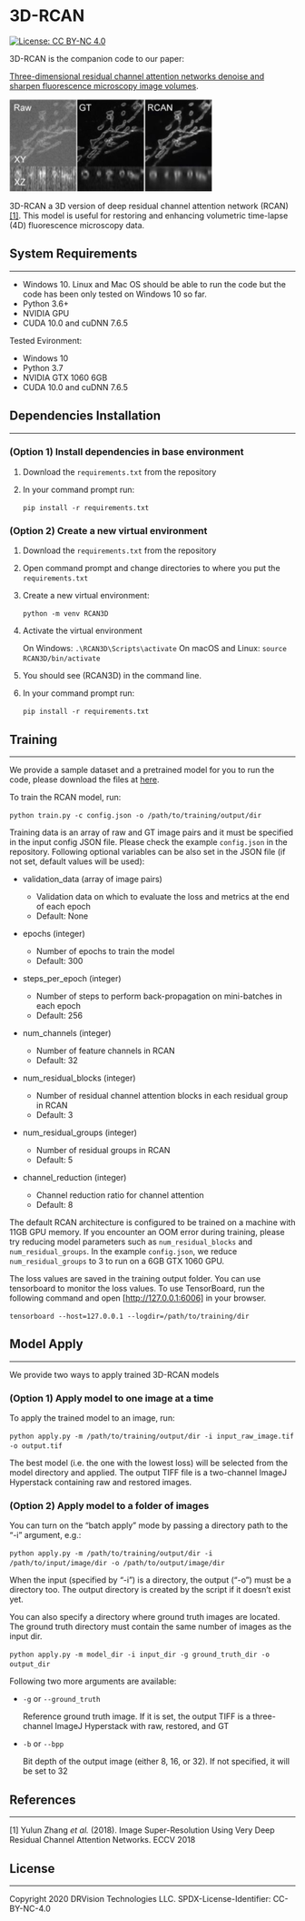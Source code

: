 # 3D-RCAN

[![License: CC BY-NC 4.0](https://img.shields.io/badge/License-CC%20BY--NC%204.0-lightgrey.svg)](https://creativecommons.org/licenses/by-nc/4.0/)

3D-RCAN is the companion code to our paper:

[Three-dimensional residual channel attention networks denoise and sharpen fluorescence microscopy image volumes](https://www.biorxiv.org/content/10.1101/2020.08.27.270439v1).

![Example](./figures/example.png)

3D-RCAN a 3D version of deep residual channel attention network (RCAN) [[1]](#1). This model is useful for restoring and enhancing volumetric time-lapse (4D) fluorescence microscopy data.

## System Requirements

---

- Windows 10. Linux and Mac OS should be able to run the code but the code has been only tested on Windows 10 so far.
- Python 3.6+
- NVIDIA GPU
- CUDA 10.0 and cuDNN 7.6.5

Tested Evironment:

- Windows 10
- Python 3.7
- NVIDIA GTX 1060 6GB
- CUDA 10.0 and cuDNN 7.6.5

## Dependencies Installation

---

### (Option 1) Install dependencies in base environment

1. Download the `requirements.txt` from the repository
2. In your command prompt run:

    `pip install -r requirements.txt`

### (Option 2) Create a new virtual environment

1. Download the `requirements.txt` from the repository
2. Open command prompt and change directories to where you put the `requirements.txt`
3. Create a new virtual environment:

    `python -m venv RCAN3D`

4. Activate the virtual environment

    On Windows: `.\RCAN3D\Scripts\activate`
    On macOS and Linux: `source RCAN3D/bin/activate`

5. You should see (RCAN3D) in the command line.

6. In your command prompt run:

    `pip install -r requirements.txt`

## Training

---

We provide a sample dataset and a pretrained model for you to run the code, please download the files at
[here](https://www.dropbox.com/sh/hieldept1x476dw/AAC0pY3FrwdZBctvFF0Fx0L3a?dl=0).

To train the RCAN model, run:

`python train.py -c config.json -o /path/to/training/output/dir`

Training data is an array of raw and GT image pairs and it must be specified in the input config JSON file. Please check the example `config.json` in the repository. Following optional variables can be also set in the JSON file (if not set, default values will be used):

- validation_data (array of image pairs)
  - Validation data on which to evaluate the loss and metrics at the end of each epoch
  - Default: None

- epochs (integer)
  - Number of epochs to train the model
  - Default: 300

- steps_per_epoch (integer)
  - Number of steps to perform back-propagation on mini-batches in each epoch
  - Default: 256

- num_channels (integer)
  - Number of feature channels in RCAN
  - Default: 32

- num_residual_blocks (integer)
  - Number of residual channel attention blocks in each residual group in RCAN
  - Default: 3

- num_residual_groups (integer)
  - Number of residual groups in RCAN
  - Default: 5

- channel_reduction (integer)
  - Channel reduction ratio for channel attention
  - Default: 8

The default RCAN architecture is configured to be trained on a machine with 11GB GPU memory. If you encounter an OOM error during training, please try reducing model parameters such as `num_residual_blocks` and `num_residual_groups`. In the example `config.json`, we reduce `num_residual_groups` to 3 to run on a 6GB GTX 1060 GPU.

The loss values are saved in the training output folder. You can use tensorboard to monitor the loss values. To use TensorBoard, run the following command and open [http://127.0.0.1:6006] in your browser.

`tensorboard --host=127.0.0.1 --logdir=/path/to/training/dir`

## Model Apply

---

We provide two ways to apply trained 3D-RCAN models

### (Option 1) Apply model to one image at a time

To apply the trained model to an image, run:

`python apply.py -m /path/to/training/output/dir -i input_raw_image.tif -o output.tif`

The best model (i.e. the one with the lowest loss) will be selected from the model directory and applied. The output TIFF file is a two-channel ImageJ Hyperstack containing raw and restored images.

### (Option 2) Apply model to a folder of images

You can turn on the “batch apply” mode by passing a directory path to the “-i” argument, e.g.:

`python apply.py -m /path/to/training/output/dir -i /path/to/input/image/dir -o /path/to/output/image/dir`

When the input (specified by “-i”) is a directory, the output (“-o”) must be a directory too. The output directory is created by the script if it doesn’t exist yet.

You can also specify a directory where ground truth images are located. The ground truth directory must contain the same number of images as the input dir.

`python apply.py -m model_dir -i input_dir -g ground_truth_dir -o output_dir`

Following two more arguments are available:

- `-g` or `--ground_truth`

    Reference ground truth image. If it is set, the output TIFF is a three-channel ImageJ Hyperstack with raw, restored, and GT
- `-b` or `--bpp`

    Bit depth of the output image (either 8, 16, or 32). If not specified, it will be set to 32

## References

---

<a id="1">[1]</a>
Yulun Zhang *et al.* (2018).
Image Super-Resolution Using Very Deep
Residual Channel Attention Networks.
ECCV 2018

## License

---
Copyright 2020 DRVision Technologies LLC.
SPDX-License-Identifier: CC-BY-NC-4.0
